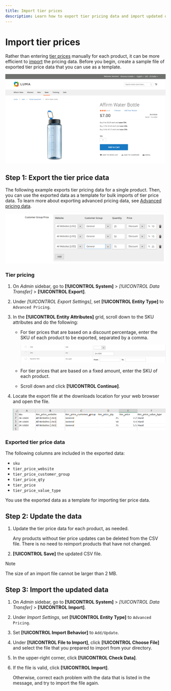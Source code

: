 ```yaml
---
title: Import tier prices
description: Learn how to export tier pricing data and import updated data.
---
```

# Import tier prices

Rather than entering [tier prices](../catalog/product-price-tier.md) manually for each product, it can be more efficient to [import](data-import.md) the pricing data. Before you begin, create a sample file of exported tier price data that you can use as a template.

![Example storefront - tiered pricing](./assets/storefront-tier-pricing-water-bottle.png)<!-- zoom -->

## Step 1: Export the tier price data

The following example exports tier pricing data for a single product. Then, you can use the exported data as a template for bulk imports of tier price data. To learn more about exporting advanced pricing data, see [Advanced pricing data](data-attributes-product.md#advanced-pricing-attributes).

![Product tiered pricing](./assets/price-tier-customer-group-discount.png)<!-- zoom -->

### Tier pricing

1. On _Admin_ sidebar, go to  **[!UICONTROL System]** > _[!UICONTROL Data Transfer]_ > **[!UICONTROL Export]**.

1. Under _[!UICONTROL Export Settings]_, set **[!UICONTROL Entity Type]** to `Advanced Pricing`.

1. In the **[!UICONTROL Entity Attributes]** grid, scroll down to the SKU attributes and do the following:

    - For tier prices that are based on a discount percentage, enter the SKU of each product to be exported, separated by a comma.

      ![Data export - product SKUs](./assets/price-tier-export-sku.png)<!-- zoom -->

    - For tier prices that are based on a fixed amount, enter the SKU of each product.

    - Scroll down and click **[!UICONTROL Continue]**.

1. Locate the export file at the downloads location for your web browser and open the file.

   ![Example - exported customer group discount tier price data](./assets/price-tier-customer-group-discount-export.png)<!-- zoom -->

### Exported tier price data

The following columns are included in the exported data:

- `sku`
- `tier_price_website`
- `tier_price_customer_group`
- `tier_price_qty`
- `tier_price`
- `tier_price_value_type`

You use the exported data as a template for importing tier price data.

## Step 2: Update the data

1. Update the tier price data for each product, as needed.

   Any products without tier price updates can be deleted from the CSV file. There is no need to reimport products that have not changed.

1. **[!UICONTROL Save]** the updated CSV file.

>[!NOTE]
>
>The size of an import file cannot be larger than 2 MB.

## Step 3: Import the updated data

1. On _Admin_ sidebar, go to **[!UICONTROL System]** > _[!UICONTROL Data Transfer]_ > **[!UICONTROL Import]**.

1. Under _Import Settings_, set **[!UICONTROL Entity Type]** to `Advanced Pricing`.

1. Set **[!UICONTROL Import Behavior]** to `Add/Update`.

1. Under **[!UICONTROL File to Import]**, click **[!UICONTROL Choose File]** and select the file that you prepared to import from your directory.

1. In the upper-right corner, click **[!UICONTROL Check Data]**.

1. If the file is valid, click **[!UICONTROL Import]**.

   Otherwise, correct each problem with the data that is listed in the message, and try to import the file again.
